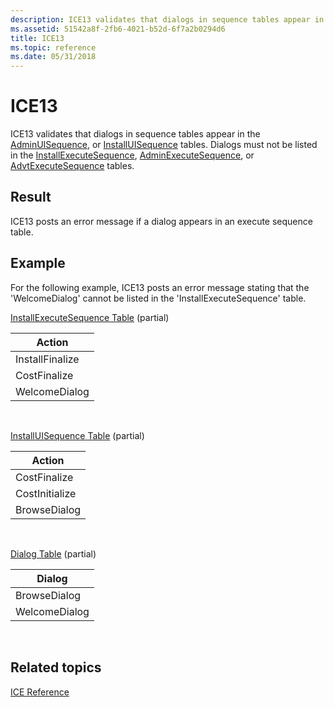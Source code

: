 ```yaml
---
description: ICE13 validates that dialogs in sequence tables appear in the AdminUISequence, or InstallUISequence tables. Dialogs must not be listed in the InstallExecuteSequence, AdminExecuteSequence, or AdvtExecuteSequence tables.
ms.assetid: 51542a8f-2fb6-4021-b52d-6f7a2b0294d6
title: ICE13
ms.topic: reference
ms.date: 05/31/2018
---
```


# ICE13

ICE13 validates that dialogs in sequence tables appear in the [AdminUISequence](adminuisequence-table.md), or [InstallUISequence](installuisequence-table.md) tables. Dialogs must not be listed in the [InstallExecuteSequence](installexecutesequence-table.md), [AdminExecuteSequence](adminexecutesequence-table.md), or [AdvtExecuteSequence](advtexecutesequence-table.md) tables.

## Result

ICE13 posts an error message if a dialog appears in an execute sequence table.

## Example

For the following example, ICE13 posts an error message stating that the 'WelcomeDialog' cannot be listed in the 'InstallExecuteSequence' table.

[InstallExecuteSequence Table](installexecutesequence-table.md) (partial)



| Action          |
|-----------------|
| InstallFinalize |
| CostFinalize    |
| WelcomeDialog   |



 

[InstallUISequence Table](installuisequence-table.md) (partial)



| Action         |
|----------------|
| CostFinalize   |
| CostInitialize |
| BrowseDialog   |



 

[Dialog Table](dialog-table.md) (partial)



| Dialog        |
|---------------|
| BrowseDialog  |
| WelcomeDialog |



 

## Related topics

<dl> <dt>

[ICE Reference](ice-reference.md)
</dt> </dl>

 

 



